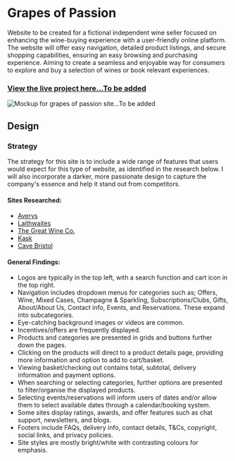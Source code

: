 # Grapes of Passion

Website to be created for a fictional independent wine seller focused on enhancing the wine-buying experience with a user-friendly online platform. The website will offer easy navigation, detailed product listings, and secure shopping capabilities, ensuring an easy browsing and purchasing experience. Aiming to create a seamless and enjoyable way for consumers to explore and buy a selection of wines or book relevant experiences.

### [View the live project here...To be added](https://sitetobeadded/)

![Mockup for grapes of passion site...To be added]()

## Design

### Strategy

The strategy for this site is to include a wide range of features that users would expect for this type of website, as identified in the research below. I will also incorporate a darker, more passionate design to capture the company's essence and help it stand out from competitors.

#### Sites Researched:

-   [Averys](https://averys.com/)
-   [Laithwaites](https://www.laithwaites.co.uk/)
-   [The Great Wine Co.](https://greatwine.co.uk/)
-   [Kask](https://www.kaskwine.co.uk/)
-   [Cave Bristol](https://www.cavebristol.co.uk/)

#### General Findings:

-   Logos are typically in the top left, with a search function and cart icon in the top right.
-   Navigation includes dropdown menus for categories such as; Offers, Wine, Mixed Cases, Champagne & Sparkling, Subscriptions/Clubs, Gifts, About/About Us, Contact info, Events, and Reservations. These expand into subcategories.
-   Eye-catching background images or videos are common.
-   Incentives/offers are frequently displayed.
-   Products and categories are presented in grids and buttons further down the pages.
-   Clicking on the products will direct to a product details page, providing more information and option to add to cart/basket.
-   Viewing basket/checking out contains total, subtotal, delivery information and payment options.
-   When searching or selecting categories, further options are presented to filter/organise the displayed products.
-   Selecting events/reservations will inform users of dates and/or allow them to select available dates through a calendar/booking system.
-   Some sites display ratings, awards, and offer features such as chat support, newsletters, and blogs.
-   Footers include FAQs, delivery info, contact details, T&Cs, copyright, social links, and privacy policies.
-   Site styles are mostly bright/white with contrasting colours for emphasis.

